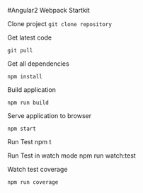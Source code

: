 #Angular2 Webpack Startkit 

 Clone project 
`git clone repository`

Get latest code
  
`git pull`

Get all dependencies 

    npm install

 Build application

    npm run build

 Serve application to browser

    npm start 
	 
 
Run Test
    npm t

Run Test in watch mode
    npm run watch:test

Watch test coverage

    npm run coverage